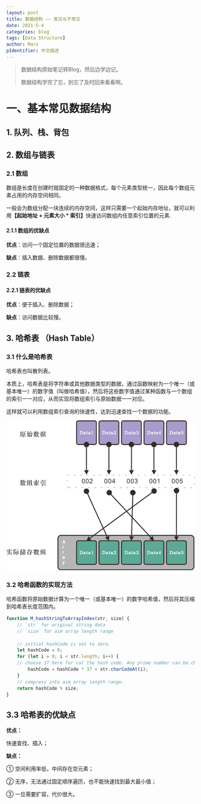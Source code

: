 ```yaml
---
layout: post
title: 数据结构 —— 常见与不常见
date: 2021-5-4
categories: blog
tags: [Data Structure]
author: Mars
pIdentifier: 中文缩进
---
```


> 数据结构原始笔记转Blog，然后边学边记。
>
> 数据结构学完了忘，别忘了及时回来看看啊。

# 一、基本常见数据结构
## 1. 队列、栈、背包


## 2. 数组与链表

### 2.1 数组

数组是长度在创建时就固定的一种数据格式，每个元素类型统一，因此每个数组元素占用的内存空间相同。

一般会为数组分配一块连续的内存空间，这样只需要一个起始内存地址，就可以利用<b>【起始地址 + 元素大小 * 索引】</b>快速访问数组内任意索引位置的元素.

#### 2.1.1 数组的优缺点

**优点**：访问一个固定位置的数据很迅速；

**缺点**：插入数据、删除数据都很慢。

### 2.2 链表



#### 2.2.1 链表的优缺点

**优点**：便于插入、删除数据；

**缺点**：访问数据比较慢。

## 3. 哈希表 （Hash Table）

### 3.1 什么是哈希表

哈希表也叫散列表。

本质上，哈希表是将字符串或其他数据类型的数据，通过函数映射为一个唯一（或基本唯一）的数字值（叫做哈希值），然后将这些数字值通过某种函数与一个数组的索引一一对应，从而实现将数组索引与原始数据一一对应。

这样就可以利用数组索引查询的快速性，达到迅速查找一个数据的功能。

![哈希表原理](/assets/posts/14.png)

### 3.2 哈希函数的实现方法

哈希函数将原始数据计算为一个唯一（或基本唯一）的数字哈希值，然后将其压缩到哈希表长度范围内。

```js
function M_hashStringToArrayIndex(str, size) {
    // `str` for original string data
    // `size` for aim array length range

    // initial hashCode is set to zero.
    let hashCode = 0;
    for (let i = 0; i < str.length; i++) {
    // choose 37 here for cal the hash code. Any prime number can be chosen.
        hashCode = hashCode * 37 + str.charCodeAt(i);
    }
    // compress into aim array length range.
    return hashCode % size;
}
```

## 3.3 哈希表的优缺点

**优点：**

快速查找、插入；

**缺点：**

① 空间利用率低，中间存在空元素；

② 无序，无法通过固定顺序遍历，也不能快速找到最大最小值；

③ 一旦需要扩容，代价很大。




